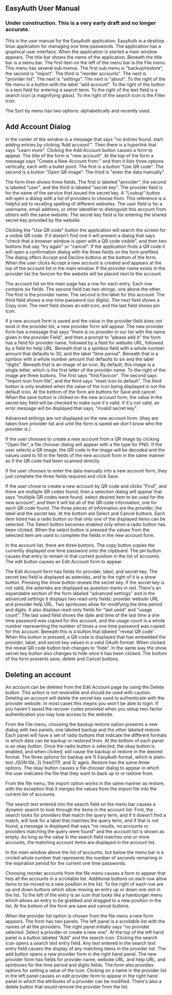 ## EasyAuth User Manual

### Under construction.  This is a very early draft and no longer accurate.

This is the user manual for the EasyAuth application. 
EasyAuth is a desktop linux application for managing one time passwords. 
The application has a graphical user interface. 
When the application is started a main window appears. 
The title bar shows the name of the application. 
Beneath the title bar is a menu bar. 
The first item on the left of the menu bar is the File menu. 
This menu has several sub menus. 
The first sub menu is "backup/restore", the second is "import". 
The third is "reorder accounts". 
The next is "provider list". 
The next is "settings". 
The next is "about". 
To the right of the file menu is a button with the label "add account". 
To the right of the button is a text field for entering a search term. 
To the right of the text field is a search icon (a magnifying glass). 
To the right of the search icon is the Filter icon. 

The Sort by menu has two options: alphabetically and recently used. 

## Add Account Dialog
In the center of the window is a message that says "no entries found. 
start adding entries by clicking 'Add account'". 
Then there is a hyperlink that says "Learn more". 
Clicking the Add Account button causes a form to appear. 
The title of the form is "new account". 
At the top of the form a message says "Create a New Account from:" and then it lists three options vertically, each with a bullet point. 
The first is a button "Use QR code". 
The second is a button "Open QR image". 
The third is "enter the data manually".

 
The form then shows three fields. 
The first is labeled "provider", the second is labeled "user", and the third is labeled "secret key". 
The provider field is for the name of the service that issued the secret key.  A "Lookup" button will open a dialog 
with a list of providers to choose from.  This reference is a helpful aid to recalling spelling of different websites. 
The user field is for a username, email address, or other identifier to distinguish this account from others with
the same website.
The secret key field is for entering the shared secret key provided by the website.

Clicking the "Use QR code" button the application will search the screen for a visible QR code. 
If it doesn't find one it will present a dialog that says "check that a browser window is open with a QR code visible", and then two buttons that say "try again" or "cancel". 
If the application finds a QR code it will open a confirmation dialog with the three fields on the form prefilled. 
The dialog offers Accept and Decline buttons at the bottom of the form. 
When the user clicks Accept a new account is created and appears at the top of the account list in the main window.
If the provider name exists in the provider list the favicon for the website will be placed next to the account. 


The account list on the main page has a row for each entry. 
Each row contains six fields. 
The second field has two strings, one above the other. 
The first is the provider name. 
The second is the label for this account. 
The third field shows a one time password (six digits). 
The next field shows a Copy icon. 
The next field shows an edit icon, and the last field shows pin icon. 


if a new account form is saved and the value in the provider field does not exist in the provider list, a new provider form will appear. 
The new provider form has a message that says "there is no provider in our list with the name given in the provider Field", and then a prompt to "please add it" the form has a field for provider name, followed by a field for website URL, followed by a field for help URL. 
Beneath that is a spinbox field with a whole number amount that defaults to 30, and the label "time period". 
Beneath that is a spinbox with a whole number amount that defaults to six and the label "digits". 
Beneath that is an image of an icon. 
By default, this image is a single letter, which is the first letter of the provider name. 
To the right of the image are three buttons. 
The first says "find Favicon". 
The second says "Import icon from file", and the third says "reset icon to default". 
The third button is only enabled when the value of the icon being displayed is not the default icon. 
At the bottom of the form are buttons for Save and cancel. 
 When the save button is clicked on the new account form, the value in the secret key field will be checked to make sure it's valid. 
If it's not valid, an error message will be displayed that says, "invalid secret key".


Advanced settings are not displayed on the new account form. 
 (they are taken from provider list and until the form is saved we don't know who the provider is.) 

If the user chooses to create a new account from a QR image by clicking "Open file", a file chooser dialog will appear with a file type for PNG. 
If the user selects a QR image, the QR code in the image will be decoded and the values used to fill in the fields of the new account form in the same manner as if the QR code had been scanned directly. 


If the user chooses to enter the data manually into a new account form, they just complete the three fields required and click Save.

If the user chose to create a new account by QR code and clicks "Find", and there are multiple QR codes found, then a selection dialog will appear that says "multiple QR codes were found, select desired item to be used for the new account", and then it will list all of the QR code information, one for each QR code found. 
The three pieces of information are the provider, the label and the secret key. 
 At the bottom are Select and Cancel buttons. 
Each item listed has a radio button so that only one of the displayed items can be selected. 
The Select button becomes enabled only when a radio button has been clicked. 
When the select button is pressed the values from the selected item are used to complete the fields in the new account form. 


In the account list, there are three buttons. 
The copy button copies the currently displayed one time password onto the clipboard. 
The pin button causes that entry to remain in that current position in the list of accounts. 
The edit button causes an Edit Account form to appear. 


The Edit Account form has fields for provider, label, and secret key. 
The secret key field is displayed as asterisks, and to the right of it is a show button. 
Pressing the show button reveals the secret key. 
 If the secret key is not valid, the asterisks are displayed as question marks in red.
There's an expandable section of the form labeled "advanced settings" and in the advanced settings it displays two read-only fields: provider website URL and provider help URL. 
 Two spinboxes allow for modifying the time period and digits. 
It also displays read-only fields for "last used"  and "usage count". 
The last used field shows the date and time of the last time a one time password was copied for this account, and the usage count is a whole number representing the number of times a one time password was copied for this account. 
Beneath this is a button that labeled "reveal QR code". 
When this button is pressed, a QR code is displayed that has embedded the provider, label, and secret key values in a valid OAuth format. 
When clicked the reveal QR code button text changes to "hide". 
In the same way the show secret key button also changes to hide once it has been clicked. 
The bottom of the form presents save, delete and Cancel buttons. 

## Deleting an account
An account can be deleted from the Edit Account page by using the Delete button. 
This action is not reversible and should be used with caution.  Deleting an account will delete the secret key used to authenticate
with the provider website.  In most cases this means you won't be able to login.  If you haven't saved the recover codes provided
when you setup two-factor authentication you may lose access to the website.

From the File menu, choosing the backup restore option presents a new dialog with two panels, one labeled backup and the other labeled restore. 
Each panel will have a set of radio buttons that indicate the different formats in which data can be backup or restored from. 
At the bottom of each panel is an okay button. 
Once the radio button is selected, the okay button is enabled, and when clicked, will cause the backup or restore in the desired format. 
The three options for backup are 1) EasyAuth format, which is plain-text JSON file, 2) freeOTP, and 3) ageis. 
Restore has the same three options. 
The okay button causes a file chooser dialog to appear in which the user indicates the file that they want to back up to or restore from. 


From the file menu, the import option works in the same manner as restore, with the exception that it merges the values from the import file into the current list of accounts. 


The search text entered into the search field on the menu bar causes a dynamic search to look through the items in the account list. 
First, the search looks for providers that match the query term, and if it doesn't find a match, will look for a label that matches the query term, and if that is not found, a message is displayed that says "no results, no accounts or providers matching the query were found" and the account list is shown as empty. 
As long as the value in the search field matches one or more accounts, the matching account items are displayed in the account list. 




In the main window above the list of accounts, but below the menu bar is a circled whole number that represents the number of seconds remaining in the expiration period for the current one time passwords. 

Choosing reorder accounts from the file menu causes a form to appear that lists all the accounts in a scrollable list. 
Additional buttons on each row allow items to be moved to a new position in the list. 
To the right of each row are up and down buttons which allow moving an entry up or down one slot in the list. 
To the left of the entry is an icon that looks like a hamburger menu which allows an entry to be grabbed and dragged to a new position in the list. 
At the bottom of the form are save and cancel buttons.

When the provider list option is chosen from the file menu a new form appears. 
The form has two panels. 
The left panel is a scrollable list with the names of all the providers. 
The right panel initially says "no provider selected. 
Select a provider or create a new one". 
At the top of the left hand panel is a button labeled "Add" and the search icon. 
Clicking the search icon opens a search text entry field. 
Any text entered in the search text entry field causes the display of any matching items in the provider list. 
The add button opens a new provider form in the right hand panel. 
The new provider form has fields for provider name, website URL, and help URL, and spinboxes for the time period and digits fields. 
The form also provides options for setting a value of the icon. 
Clicking on a name in the provider list in the left panel causes an edit provider form to appear in the right hand panel in which the attributes of a provider can be modified. 
There's also a delete button that would remove the provider from the list. 

